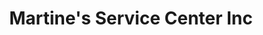 ---
title: "Martine's Service Center Inc"
url: /middletown/martines-service-center-inc-hillcrest-drive-2/
shop: Autowerkstatt
---